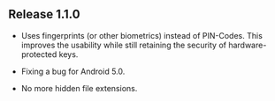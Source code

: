 ## Release 1.1.0

- Uses fingerprints (or other biometrics) instead of PIN-Codes.
This improves the usability while still retaining the security of hardware-protected keys.

- Fixing a bug for Android 5.0.

- No more hidden file extensions.
